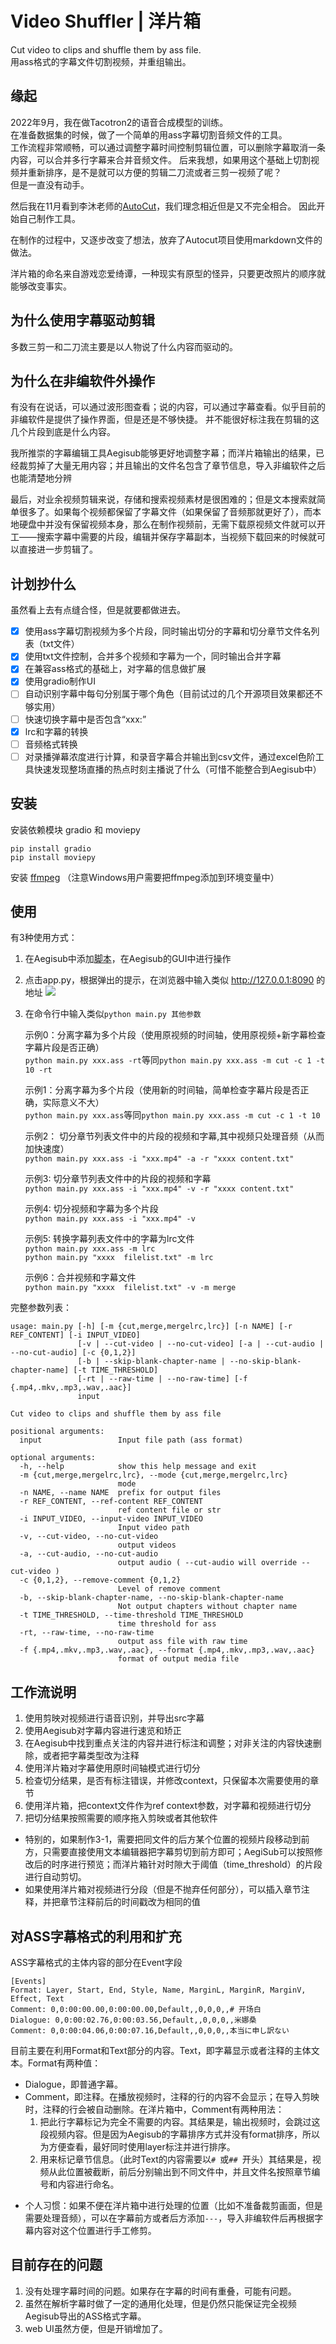 # Video Shuffler | 洋片箱
Cut video to clips and shuffle them by ass file.  
用ass格式的字幕文件切割视频，并重组输出。

## 缘起
2022年9月，我在做Tacotron2的语音合成模型的训练。  
在准备数据集的时候，做了一个简单的用ass字幕切割音频文件的工具。  
工作流程非常顺畅，可以通过调整字幕时间控制剪辑位置，可以删除字幕取消一条内容，可以合并多行字幕来合并音频文件。 
后来我想，如果用这个基础上切割视频并重新排序，是不是就可以方便的剪辑二刀流或者三剪一视频了呢？  
但是一直没有动手。 

然后我在11月看到李沐老师的[AutoCut](https://github.com/mli/autocut/)，我们理念相近但是又不完全相合。
因此开始自己制作工具。 

在制作的过程中，又逐步改变了想法，放弃了Autocut项目使用markdown文件的做法。

洋片箱的命名来自游戏恋爱绮谭，一种现实有原型的怪异，只要更改照片的顺序就能够改变事实。

## 为什么使用字幕驱动剪辑
多数三剪一和二刀流主要是以人物说了什么内容而驱动的。

## 为什么在非编软件外操作
有没有在说话，可以通过波形图查看；说的内容，可以通过字幕查看。似乎目前的非编软件是提供了操作界面，但是还是不够快捷。
并不能很好标注我在剪辑的这几个片段到底是什么内容。

我所推崇的字幕编辑工具Aegisub能够更好地调整字幕；而洋片箱输出的结果，已经裁剪掉了大量无用内容；并且输出的文件名包含了章节信息，导入非编软件之后也能清楚地分辨

最后，对业余视频剪辑来说，存储和搜索视频素材是很困难的；但是文本搜索就简单很多了。如果每个视频都保留了字幕文件（如果保留了音频那就更好了），而本地硬盘中并没有保留视频本身，那么在制作视频前，无需下载原视频文件就可以开工——搜索字幕中需要的片段，编辑并保存字幕副本，当视频下载回来的时候就可以直接进一步剪辑了。

## 计划抄什么
虽然看上去有点缝合怪，但是就要都做进去。
- [x] 使用ass字幕切割视频为多个片段，同时输出切分的字幕和切分章节文件名列表（txt文件）
- [x] 使用txt文件控制，合并多个视频和字幕为一个，同时输出合并字幕
- [x] 在兼容ass格式的基础上，对字幕的信息做扩展
- [x] 使用gradio制作UI
- [ ] 自动识别字幕中每句分别属于哪个角色（目前试过的几个开源项目效果都还不够实用）
- [ ] 快速切换字幕中是否包含“xxx:”
- [x] lrc和字幕的转换
- [ ] 音频格式转换
- [ ] 对录播弹幕浓度进行计算，和录音字幕合并输出到csv文件，通过excel色阶工具快速发现整场直播的热点时刻主播说了什么（可惜不能整合到Aegisub中）

## 安装
安装依赖模块 gradio 和 moviepy
```
pip install gradio
pip install moviepy

```

安装 [ffmpeg](https://ffmpeg.org/)
（注意Windows用户需要把ffmpeg添加到环境变量中）

## 使用
有3种使用方式：

1. 在Aegisub中添加[脚本](https://github.com/tumuyan/video-shuffler-for-aegisub)，在Aegisub的GUI中进行操作

2. 点击app.py，根据弹出的提示，在浏览器中输入类似 http://127.0.0.1:8090 的地址
![](webui.png)

3. 在命令行中输入类似`python main.py 其他参数`  

    示例0：分离字幕为多个片段（使用原视频的时间轴，使用原视频+新字幕检查字幕片段是否正确）  
    `python main.py xxx.ass -rt`等同`python main.py xxx.ass -m cut -c 1 -t 10 -rt `  

    示例1：分离字幕为多个片段（使用新的时间轴，简单检查字幕片段是否正确，实际意义不大）  
    `python main.py xxx.ass`等同`python main.py xxx.ass -m cut -c 1 -t 10 `  

    示例2： 切分章节列表文件中的片段的视频和字幕,其中视频只处理音频（从而加快速度）  
    `python main.py xxx.ass -i "xxx.mp4" -a -r "xxxx content.txt"`  

    示例3: 切分章节列表文件中的片段的视频和字幕  
    `python main.py xxx.ass -i "xxx.mp4" -v -r "xxxx content.txt"`  

    示例4: 切分视频和字幕为多个片段  
    `python main.py xxx.ass -i "xxx.mp4" -v`  

    示例5: 转换字幕列表文件中的字幕为lrc文件  
    `python main.py xxx.ass -m lrc`  
    `python main.py "xxxx  filelist.txt" -m lrc`  

    示例6：合并视频和字幕文件  
    `python main.py "xxxx  filelist.txt" -v -m merge`   

完整参数列表：

```
usage: main.py [-h] [-m {cut,merge,mergelrc,lrc}] [-n NAME] [-r REF_CONTENT] [-i INPUT_VIDEO]
               [-v | --cut-video | --no-cut-video] [-a | --cut-audio | --no-cut-audio] [-c {0,1,2}]
               [-b | --skip-blank-chapter-name | --no-skip-blank-chapter-name] [-t TIME_THRESHOLD]
               [-rt | --raw-time | --no-raw-time] [-f {.mp4,.mkv,.mp3,.wav,.aac}]
               input

Cut video to clips and shuffle them by ass file

positional arguments:
  input                 Input file path (ass format)

optional arguments:
  -h, --help            show this help message and exit
  -m {cut,merge,mergelrc,lrc}, --mode {cut,merge,mergelrc,lrc}
                        mode
  -n NAME, --name NAME  prefix for output files
  -r REF_CONTENT, --ref-content REF_CONTENT
                        ref content file or str
  -i INPUT_VIDEO, --input-video INPUT_VIDEO
                        Input video path
  -v, --cut-video, --no-cut-video
                        output videos
  -a, --cut-audio, --no-cut-audio
                        output audio ( --cut-audio will override --cut-video )
  -c {0,1,2}, --remove-comment {0,1,2}
                        Level of remove comment
  -b, --skip-blank-chapter-name, --no-skip-blank-chapter-name
                        Not output chapters without chapter name
  -t TIME_THRESHOLD, --time-threshold TIME_THRESHOLD
                        time threshold for ass
  -rt, --raw-time, --no-raw-time
                        output ass file with raw time
  -f {.mp4,.mkv,.mp3,.wav,.aac}, --format {.mp4,.mkv,.mp3,.wav,.aac}
                        format of output media file

```

## 工作流说明
1. 使用剪映对视频进行语音识别，并导出src字幕
2. 使用Aegisub对字幕内容进行速览和矫正
3. 在Aegisub中找到重点关注的内容并进行标注和调整；对非关注的内容快速删除，或者把字幕类型改为注释
4. 使用洋片箱对字幕使用原时间轴模式进行切分
5. 检查切分结果，是否有标注错误，并修改context，只保留本次需要使用的章节
6. 使用洋片箱，把context文件作为ref context参数，对字幕和视频进行切分
8. 把切分结果按照需要的顺序拖入剪映或者其他软件

* 特别的，如果制作3-1，需要把同文件的后方某个位置的视频片段移动到前方，只需要直接使用文本编辑器把字幕剪切到前方即可；AegiSub可以按照修改后的时序进行预览；而洋片箱针对时隙大于阈值（time_threshold）的片段进行自动剪切。
* 如果使用洋片箱对视频进行分段（但是不抛弃任何部分），可以插入章节注释，并把章节注释前后的时间戳改为相同的值

## 对ASS字幕格式的利用和扩充

ASS字幕格式的主体内容的部分在Event字段
```
[Events]
Format: Layer, Start, End, Style, Name, MarginL, MarginR, MarginV, Effect, Text
Comment: 0,0:00:00.00,0:00:00.00,Default,,0,0,0,,# 开场白
Dialogue: 0,0:00:02.76,0:00:03.56,Default,,0,0,0,,米娜桑
Comment: 0,0:00:04.06,0:00:07.16,Default,,0,0,0,,本当に申し訳ない
```

目前主要在利用Format和Text部分的内容。Text，即字幕显示或者注释的主体文本。Format有两种值：
- Dialogue，即普通字幕。
- Comment，即注释。在播放视频时，注释的行的内容不会显示；在导入剪映时，注释的行会被自动删除。在洋片箱中，Comment有两种用法：
  1. 把此行字幕标记为完全不需要的内容。其结果是，输出视频时，会跳过这段视频内容。但是因为Aegisub的字幕排序方式并没有format排序，所以为方便查看，最好同时使用layer标注并进行排序。
  2. 用来标记章节信息。（此时Text的内容需要以`# `或`## `开头）其结果是，视频从此位置被截断，前后分别输出到不同文件中，并且文件名按照章节编号和内容进行命名。
  
* 个人习惯：如果不便在洋片箱中进行处理的位置（比如不准备裁剪画面，但是需要处理音频），可以在字幕前方或者后方添加`---`，导入非编软件后再根据字幕内容对这个位置进行手工修剪。

## 目前存在的问题
1. 没有处理字幕时间的问题。如果存在字幕的时间有重叠，可能有问题。
2. 虽然在解析字幕时做了一定的通用化处理，但是仍然只能保证完全视频Aegisub导出的ASS格式字幕。
3. web UI虽然方便，但是开销增加了。
